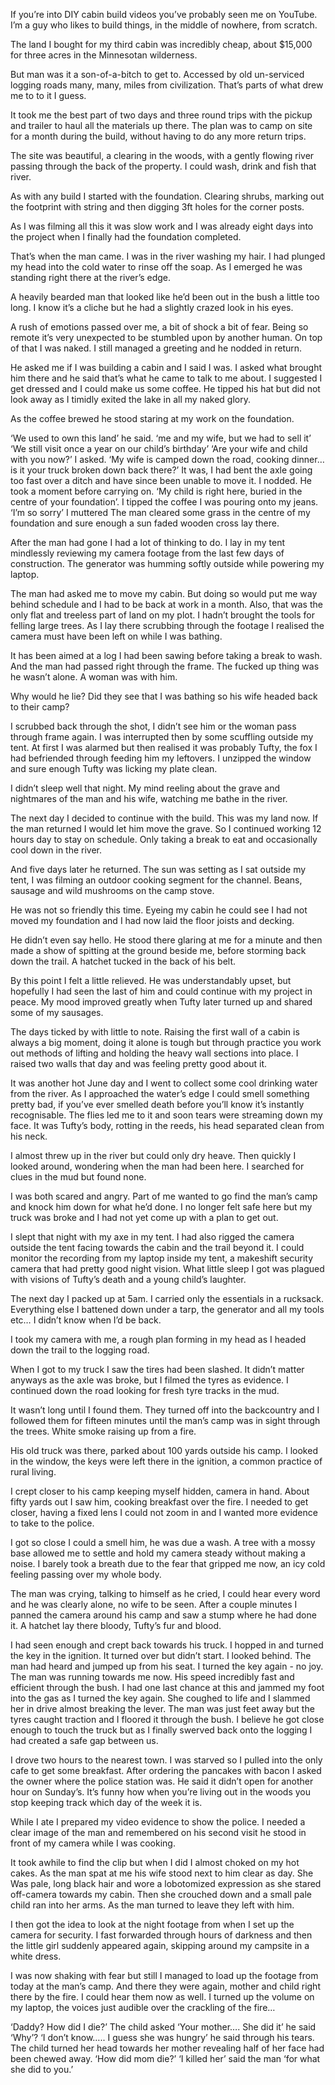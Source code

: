 If you’re into DIY cabin build videos you’ve probably seen me on YouTube.
I’m a guy who likes to build things, in the middle of nowhere, from scratch.


The land I bought for my third cabin was incredibly cheap, about $15,000 for three acres in the Minnesotan wilderness.


But man was it a son-of-a-bitch to get to. Accessed by old un-serviced logging roads many, many, miles from civilization. That’s parts of what drew me to to it I guess. 


It took me the best part of two days and three round trips with the pickup and trailer to haul all the materials up there. The plan was to camp on site for a month during the build, without having to do any more return trips. 


The site was beautiful, a clearing in the woods, with a gently flowing river passing through the back of the property. I could wash, drink and fish that river. 


As with any build I started with the foundation. Clearing shrubs, marking out the footprint with string and then digging 3ft holes for the corner posts. 


As I was filming all this it was slow work and I was already eight days into the project when I finally had the foundation completed. 


That’s when the man came. I was in the river washing my hair. I had plunged my head into the cold water to rinse off the soap. As I emerged he was standing right there at the river’s edge. 


A heavily bearded man that looked like he’d been out in the bush a little too long. I know it’s a cliche but he had a slightly crazed look in his eyes. 


A rush of emotions passed over me, a bit of shock a bit of fear. Being so remote it’s very unexpected to be stumbled upon by another human. On top of that I was naked. I still managed a greeting and he nodded in return.


He asked me if I was building a cabin and I said I was. I asked what brought him there and he said that’s what he came to talk to me about. I suggested I get dressed and I could make us some coffee. He tipped his hat but did not look away as I timidly exited the lake in all my naked glory. 


As the coffee brewed he stood staring at my work on the foundation. 


‘We used to own this land’ he said.
‘me and my wife, but we had to sell it’
‘We still visit once a year on our child’s birthday’
‘Are your wife and child with you now?’ I asked.
‘My wife is camped down the road, cooking dinner… is it your truck broken down back there?’ 
It was, I had bent the axle going too fast over a ditch and have since been unable to move it. I nodded.
He took a moment before carrying on.
‘My child is right here, buried in the centre of your foundation’. 
I tipped the coffee I was pouring onto my jeans. 
‘I’m so sorry’ I muttered 
The man cleared some grass in the centre of my foundation and sure enough a sun faded wooden cross lay there. 


After the man had gone I had a lot of thinking to do. I lay in my tent mindlessly reviewing my camera footage from the last few days of construction. The generator was humming softly outside while powering my laptop.


The man had asked me to move my cabin. But doing so would put me way behind schedule and I had to be back at work in a month. Also, that was the only flat and treeless  part of land on my plot. I hadn’t brought the tools for felling large trees. As I lay there scrubbing through the footage I realised the camera must have been left on while I was bathing. 


It has been aimed at a log I had been sawing before taking a break to wash. And the man had passed right through the frame. The fucked up thing was he wasn’t alone. A woman was with him. 


Why would he lie? Did they see that I was bathing so his wife headed back to their camp? 


I scrubbed back through the shot, I didn’t see him or the woman pass through frame again. I was interrupted then by some scuffling outside my tent. At first I was alarmed but then realised it was probably Tufty, the fox I had befriended through feeding him my leftovers. I unzipped the window and sure enough Tufty was licking my plate clean. 


I didn’t sleep well that night. My mind reeling about the grave and nightmares of the man and his wife, watching me bathe in the river.


The next day I decided to continue with the build. This was my land now. If the man returned I would let him move the grave. So I continued working 12 hours day to stay on schedule. Only taking a break to eat and occasionally cool down in the river. 


And five days later he returned. 
The sun was setting as I sat outside my tent, I was filming an outdoor cooking segment for the channel. Beans, sausage and wild mushrooms on the camp stove.


He was not so friendly this time. Eyeing my cabin he could see I had not moved my foundation and I had now laid the floor joists and decking. 


He didn’t even say hello. He stood there glaring at me for a minute and then made a show of spitting at the ground beside me, before storming back down the trail. A hatchet tucked in the back of his belt. 


By this point I felt a little relieved. He was understandably upset, but hopefully I had seen the last of him and could continue with my project in peace. My mood improved greatly when Tufty later turned up and shared some of my sausages. 


The days ticked by with little to note. 
Raising the first wall of a cabin is always a big moment, doing it alone is tough but through practice you work out methods of lifting and holding the heavy wall sections into place. I raised two walls that day and was feeling pretty good about it. 


It was another hot June day and I went to collect some cool drinking water from the river. As I approached the water’s edge I could smell something pretty bad, if you’ve ever smelled death before you’ll know it’s instantly recognisable. The flies led me to it and soon tears were streaming down my face. It was Tufty’s body, rotting in the reeds, his head separated clean from his neck. 


I almost threw up in the river but could only dry heave. Then quickly I looked around, wondering when the man had been here. I searched for clues in the mud but found none. 


I was both scared and angry. Part of me wanted to go find the man’s camp and knock him down for what he’d done. I no longer felt safe here but my truck was broke and I had not yet come up with a plan to get out. 


I slept that night with my axe in my tent. I had also rigged the camera outside the tent facing towards the cabin and the trail beyond it. I could monitor the recording from my laptop inside my tent, a makeshift security camera that had pretty good night vision. What little sleep I got was plagued with visions of Tufty’s death and a young child’s laughter. 


The next day I packed up at 5am. I carried only the essentials in a rucksack. Everything else I battened down under a tarp, the generator and all my tools etc… I didn’t know when I’d be back.


I took my camera with me, a rough plan forming in my head as I headed down the trail to the logging road. 


When I got to my truck I saw the tires had been slashed. It didn’t matter anyways as the axle was broke, but I filmed the tyres as evidence. I continued down the road looking for fresh tyre tracks in the mud. 


It wasn’t long until I found them. They turned off into the backcountry and I followed them for fifteen minutes until the man’s camp was in sight through the trees. White smoke raising up from a fire. 


His old truck was there, parked about 100 yards outside his camp. I looked in the window, the keys were left there in the ignition, a common practice of rural living.


I crept closer to his camp keeping myself hidden, camera in hand. About fifty yards out I saw him, cooking breakfast over the fire. I needed to get closer, having a fixed lens I could not zoom in and I wanted more evidence to take to the police. 


I got so close I could a smell him, he was due a wash. A tree with a mossy base allowed me to settle and hold my camera steady without making a noise. I barely took a breath due to the fear that gripped me now, an icy cold feeling passing over my whole body. 


The man was crying, talking to himself as he cried, I could hear every word and he was clearly alone, no wife to be seen. After a couple minutes I panned the camera around his camp and saw a stump where he had done it. A hatchet lay there bloody, Tufty’s fur and blood.


I had seen enough and crept back towards his truck. I hopped in and turned the key in the ignition. It turned over but didn’t start. I looked behind. The man had heard and jumped up from his seat.
I turned the key again - no joy. The man was running towards me now. His speed incredibly fast and efficient through the bush. 
I had one last chance at this and jammed my foot into the gas as I turned the key again. 
She coughed to life and I slammed her in drive almost breaking the lever.
The man was just feet away but the tyres caught traction and I floored it through the bush.
I believe he got close enough to touch the truck but as I finally swerved back onto the logging I had created a safe gap between us. 


I drove two hours to the nearest town. I was starved so I pulled into the only cafe to get some breakfast. After ordering the pancakes with bacon I asked the owner where the police station was. He said it didn’t open for another hour on Sunday’s. It’s funny how when you’re living out in the woods you stop keeping track which day of the week it is.


While I ate I prepared my video evidence to show the police. I needed a clear image of the man and remembered on his second visit he stood in front of my camera while I was cooking. 


It took awhile to find the clip but when I did I almost choked on my hot cakes. As the man spat at me his wife stood next to him clear as day. She Was pale, long black hair and wore a lobotomized expression as she stared off-camera towards my cabin. Then she crouched down and a small pale child ran into her arms. As the man turned to leave they left with him. 


I then got the idea to look at the night footage from when I set up the camera for security. I fast forwarded through hours of darkness and then the little girl suddenly appeared again, skipping around my campsite in a white dress. 


I was now shaking with fear but still I managed to load up the footage from today at the man’s camp. And there they were again, mother and child right there by the fire. I could hear them now as well. I turned up the volume on my laptop, the voices just audible over the crackling of the fire…


‘Daddy? How did I die?’ The child asked 
‘Your mother…. She did it’ he said 
‘Why’?
‘I don’t know….. I guess she was hungry’ he said through his tears.
The child turned her head towards her mother revealing half of her face had been chewed away. 
‘How did mom die?’
‘I killed her’ said the man ‘for what she did to you.’